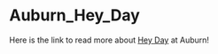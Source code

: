 # Auburn_Hey_Day

Here is the link to read more about [Hey Day](https://sga.auburn.edu/hey-day/) at Auburn!
